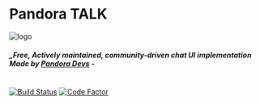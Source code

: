# Pandora TALK

![logo](https://firebasestorage.googleapis.com/v0/b/fatooshtest.appspot.com/o/talk%20logo%20second%20small.png?alt=media&token=d5ec5966-819c-474e-9bf4-164620da6661)
 
##### _Free, Actively maintained, community-driven chat UI implementation Made by [Pandora Devs](https://pandoradevs.com) - 

#

[![Build Status](https://travis-ci.com/saioufe/Panodra-talk.svg?token=MNJqJFAqd69z9BudzFeZ&branch=master)](https://travis-ci.com/github/saioufe/Panodra-talk) [![Code Factor](https://www.codefactor.io/repository/github/saioufe/panodra-talk/badge/master?s=0e5067aa6430677e1335c664145d9ec5f3fe6ce5)](https://travis-ci.com/github/saioufe/Panodra-talk)
